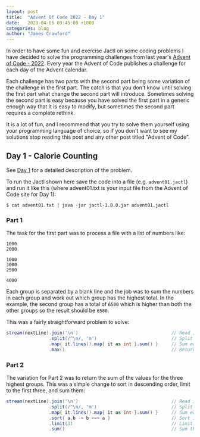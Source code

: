 ```yaml
---
layout: post
title:  "Advent Of Code 2022 - Day 1"
date:   2023-04-06 09:45:00 +1000
categories: blog
author: "James Crawford"
---
```


In order to have some fun and exercise Jactl on some coding problems I have decided to solve the programming
challenges from last year's [Advent of Code - 2022](https://adventofcode.com/2022).
Every year the Advent of Code publishes a challenge for each day of the Advent calendar.

Each challenge has two parts with the second part being some variation of the challenge in the first part.
The catch is that you don't know until solving the first part what change the second part will introduce.
Sometimes solving the second part is easy because you have solved the first part in a generic enough way that it
is easy to modify, but sometimes the second part requires a complete rethink.

It is a lot of fun, and I recommend that you try to solve them yourself using your programming language of choice,
so if you don't want to see my solutions stop reading this post and any other post titled "Advent of Code".

## Day 1 - Calorie Counting

See [Day 1](https://adventofcode.com/2022/day/1) for a detailed description of the problem.

To run the Jactl shown here save the code into a file (e.g. `advent01.jactl`) and run it like this (where advent01.txt
is your input file from the Advent of Code site for Day 1):
```shell
$ cat advent01.txt | java -jar jactl-1.0.0.jar advent01.jactl 
```

### Part 1

The task for the first part was to process a file with a list of numbers like:

    1000
    2000

    1000
    3000
    2500

    4000

Each group is separated by a blank line and the job was to sum the numbers in each group and work out which group
has the highest total.
In the example, the second group has a total of `6500` which is higher than both the other groups so the result
should be `6500`.

This was a fairly straightforward problem to solve: 
```groovy
stream(nextLine).join('\n')                                   // Read input and join into one string
                .split(/^\n/, 'm')                            // Split string on empty lines ('m' - multiline mode)
                .map{ it.lines().map{ it as int }.sum() }     // Sum each group
                .max()                                        // Return maximum value
```

### Part 2

The variation for Part 2 was to return the sum of the values for the three highest groups.
This was a simple change to sort in descending order, limit to the first three, and sum them:
```groovy
stream(nextLine).join('\n')                                   // Read input and join into one string
                .split(/^\n/, 'm')                            // Split string on empty lines ('m' - multiline mode)
                .map{ it.lines().map{ it as int }.sum() }     // Sum each group
                .sort{ a,b -> b <=> a }                       // Sort in descending order
                .limit(3)                                     // Limit to first three
                .sum()                                        // Sum them
```

